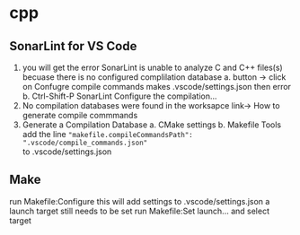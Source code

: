 # cpp

## SonarLint for VS Code
1. you will get the error  SonarLint is unable to analyze C and C++ files(s) becuase there is no configured complilation database
    a. button -> click on Confugre compile commands
          makes .vscode/settings.json
          then error       
    b. Ctrl-Shift-P SonarLint Configure the compilation...
2. No compilation databases were found in the worksapce
      link-> How to generate compile commmands
3. Generate a Compilation Database
    a. CMake
      settings
    b. Makefile Tools
      add the line
      `"makefile.compileCommandsPath": ".vscode/compile_commands.json"`  
      to .vscode/settings.json

## Make
run Makefile:Configure
this will add settings to .vscode/settings.json
a launch target still needs to be set
run Makefile:Set launch... and select target
